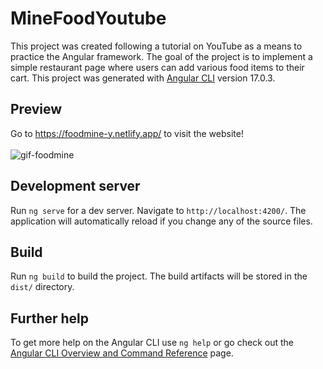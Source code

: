 # MineFoodYoutube

This project was created following a tutorial on YouTube as a means to practice the Angular framework. The goal of the project is to implement a simple restaurant page where users can add various food items to their cart.
This project was generated with [Angular CLI](https://github.com/angular/angular-cli) version 17.0.3.

## Preview 

Go to <a href='https://foodmine-y.netlify.app/'> https://foodmine-y.netlify.app/ </a> to visit the website! <br/> <br/>
![gif-foodmine](https://github.com/Anca2022/foodmine-angular/assets/98110730/bdb3fbad-f3ff-42d0-b873-42e7bbdacd09)

## Development server

Run `ng serve` for a dev server. Navigate to `http://localhost:4200/`. The application will automatically reload if you change any of the source files.

## Build

Run `ng build` to build the project. The build artifacts will be stored in the `dist/` directory.

## Further help

To get more help on the Angular CLI use `ng help` or go check out the [Angular CLI Overview and Command Reference](https://angular.io/cli) page.
